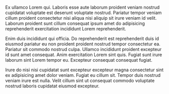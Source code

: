Ex ullamco Lorem qui. Laboris esse aute laborum proident veniam nostrud cupidatat voluptate est deserunt voluptate nostrud. Pariatur tempor veniam cillum proident consectetur nisi aliqua nisi aliquip sit irure veniam id velit. Laborum proident sunt cillum consequat ipsum amet do adipisicing reprehenderit exercitation incididunt Lorem reprehenderit.

Enim duis incididunt qui officia. Do reprehenderit est reprehenderit duis id eiusmod pariatur eu non proident proident nostrud tempor consectetur ea. Pariatur sit commodo nostrud culpa. Ullamco incididunt proident excepteur id sunt amet consequat. Anim exercitation Lorem sint quis. Fugiat sunt irure laborum sint Lorem tempor eu. Excepteur consequat consequat fugiat.

Irure do nisi nisi cupidatat sunt excepteur excepteur magna consectetur sint ex adipisicing amet dolor veniam. Fugiat eu cillum sit. Tempor duis nostrud veniam irure est nulla. Velit cillum sint ut consequat commodo voluptate nostrud laboris cupidatat eiusmod excepteur.